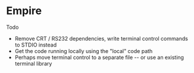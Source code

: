 # Empire

Todo

- Remove CRT / RS232 dependencies, write terminal control commands to STDIO instead
- Get the code running locally using the "local" code path
- Perhaps move terminal control to a separate file -- or use an existing terminal library
